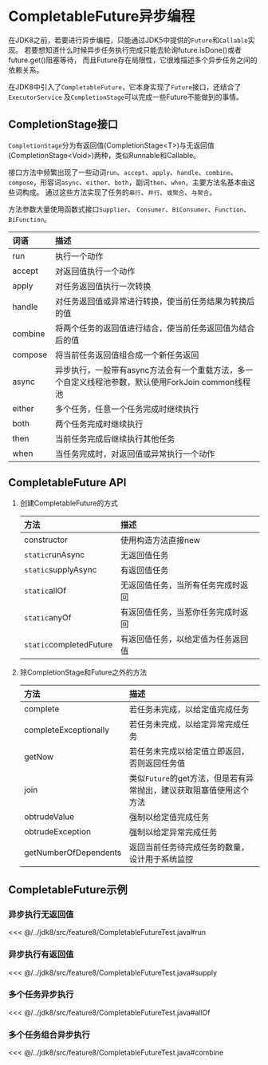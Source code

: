 # CompletableFuture异步编程

在JDK8之前，若要进行异步编程，只能通过JDK5中提供的`Future`和`Callable`实现。
若要想知道什么时候异步任务执行完成只能去轮询future.isDone()或者future.get()阻塞等待，
而且Future存在局限性，它很难描述多个异步任务之间的依赖关系。

在JDK8中引入了`CompletableFuture`，它本身实现了`Future`接口，还结合了`ExecutorService`
及`CompletionStage`可以完成一些Future不能做到的事情。

## CompletionStage接口

`CompletionStage`分为有返回值(CompletionStage&lt;T>)与无返回值(CompletionStage&lt;Void>)两种，类似Runnable和Callable。

接口方法中频繁出现了一些动词`run`、`accept`、`apply`、`handle`、`combine`、
`compose`，形容词`async`、`either`、`both`，副词`then`、`when`，主要方法名基本由这些词构成。
通过这些方法实现了任务的`串行`、`并行`、`或聚合`、`与聚合`。

方法参数大量使用函数式接口`Supplier`、 `Consumer`、`BiConsumer`、`Function`、`BiFunction`。

| 词语      | 描述                                                          |
|:--------|:------------------------------------------------------------|
| run     | 执行一个动作                                                      |
| accept  | 对返回值执行一个动作                                                  |
| apply   | 对任务返回值执行一次转换                                                |
| handle  | 对任务返回值或异常进行转换，使当前任务结果为转换后的值                                 |
| combine | 将两个任务的返回值进行结合，使当前任务返回值为结合后的值                                |
| compose | 将当前任务返回值组合成一个新任务返回                                          |
| async   | 异步执行，一般带有async方法会有一个重载方法，多一个自定义线程池参数，默认使用ForkJoin common线程池 |
| either  | 多个任务，任意一个任务完成时继续执行                                          |
| both    | 两个任务完成时继续执行                                                 |
| then    | 当前任务完成后继续执行其他任务                                             |
| when    | 当任务完成时，对返回值或异常执行一个动作                                        |

## CompletableFuture API

1. 创建CompletableFuture的方式

   |方法|描述
   |:---|:---|
   |constructor|使用构造方法直接new|
   |`static`runAsync|无返回值任务|
   |`static`supplyAsync|有返回值任务|
   |`static`allOf|无返回值任务，当所有任务完成时返回|
   |`static`anyOf|有返回值任务，当惹你任务完成时返回|
   |`static`completedFuture|有返回值任务，以给定值为任务返回值|

2. 除CompletionStage和Future之外的方法

   |方法|描述|
   |:---|:---|
   |complete|若任务未完成，以给定值完成任务|
   |completeExceptionally|若任务未完成，以给定异常完成任务|
   |getNow|若任务未完成以给定值立即返回，否则返回任务值|
   |join|类似`Future`的get方法，但是若有异常抛出，建议获取阻塞值使用这个方法|
   |obtrudeValue|强制以给定值完成任务|
   |obtrudeException|强制以给定异常完成任务|
   |getNumberOfDependents|返回当前任务待完成任务的数量，设计用于系统监控|

## CompletableFuture示例

### 异步执行无返回值

<<< @/../jdk8/src/feature8/CompletableFutureTest.java#run

### 异步执行有返回值

<<< @/../jdk8/src/feature8/CompletableFutureTest.java#supply

### 多个任务异步执行

<<< @/../jdk8/src/feature8/CompletableFutureTest.java#allOf

### 多个任务组合异步执行

<<< @/../jdk8/src/feature8/CompletableFutureTest.java#combine
